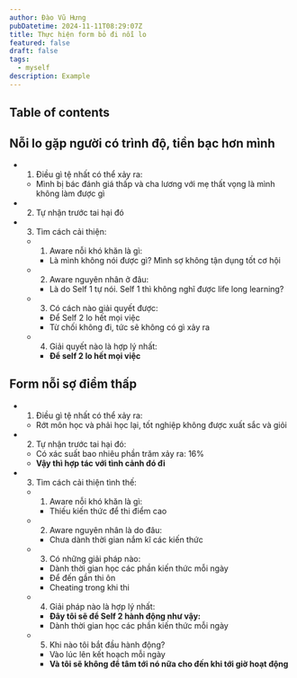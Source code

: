 ```yaml
---
author: Đào Vũ Hưng
pubDatetime: 2024-11-11T08:29:07Z
title: Thực hiện form bỏ đi nỗi lo
featured: false
draft: false
tags:
  - myself
description: Example
---
```

## Table of contents
## Nỗi lo gặp người có trình độ, tiền bạc hơn mình
- 1. Điều gì tệ nhất có thể xảy ra:
	- Mình bị bác đánh giá thấp và cha lương với mẹ thất vọng là mình không làm được gì
- 2. Tự nhận trước tai hại đó 
- 3. Tìm cách cải thiện:
	- 1. Aware nỗi khó khăn là gì:
		- Là mình không nói được gì? Mình sợ không tận dụng tốt cơ hội
	- 2. Aware nguyên nhân ở đâu:
		- Là do Self 1 tự nói. Self 1 thì không nghĩ được life long learning?
	- 3. Có cách nào giải quyết được:
		- Để Self 2 lo hết mọi việc
		- Từ chối không đi, tức sẽ không có gì xảy ra
	- 4. Giải quyết nào là hợp lý nhất:
		- **Để self 2 lo hết mọi việc**
## Form nỗi sợ điểm thấp  
- 1. Điều gì tệ nhất có thể xảy ra:
	- Rớt môn học và phải học lại, tốt nghiệp không được xuất sắc và giỏi 
- 2. Tự nhận trước tai hại đó:
	- Có xác suất bao nhiêu phần trăm xảy ra: 16%
	- **Vậy thì hợp tác với tình cảnh đó đi**
- 3. Tìm cách cải thiện tình thế:
	- 1. Aware nỗi khó khăn là gì: 
		- Thiếu kiến thức để thi điểm cao 
	- 2. Aware nguyên nhân là do đâu:
		- Chưa dành thời gian nắm kĩ các kiến thức 
	- 3. Có những giải pháp nào:
		- Dành thời gian học các phần kiến thức mỗi ngày
		- Để đến gần thi ôn 
		- Cheating trong khi thi
	- 4. Giải pháp nào là hợp lý nhất:
		- **Đây tôi sẽ để Self 2 hành động như vậy:**
		- Dành thời gian học các phần kiến thức mỗi ngày
	- 5. Khi nào tôi bắt đầu hành động? 
		- Vào lúc lên kết hoạch mỗi ngày
		- **Và tôi sẽ không để tâm tới nó nữa cho đến khi tới giờ hoạt động**